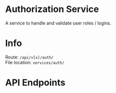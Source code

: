 # Authorization Service
A service to handle and validate user roles / logins.

# Info
Route: `/api/v[x]/auth/` <br/>
File location: `services/auth/`

# API Endpoints
